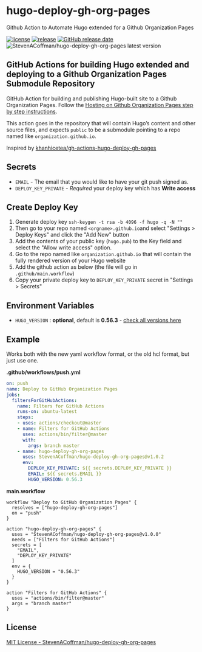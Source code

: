 # hugo-deploy-gh-org-pages
Github Action to Automate Hugo extended for a Github Organization Pages


[![license](https://img.shields.io/github/license/StevenACoffman/hugo-deploy-gh-org-pages.svg)](https://github.com/StevenACoffman/hugo-deploy-gh-org-pages/blob/master/LICENSE)
[![release](https://img.shields.io/github/release/StevenACoffman/hugo-deploy-gh-org-pages.svg)](https://github.com/StevenACoffman/hugo-deploy-gh-org-pages/releases/latest)
[![GitHub release date](https://img.shields.io/github/release-date/StevenACoffman/hugo-deploy-gh-org-pages.svg)](https://github.com/StevenACoffman/hugo-deploy-gh-org-pages/releases)
![StevenACoffman/hugo-deploy-gh-org-pages latest version](https://img.shields.io/github/release/StevenACoffman/hugo-deploy-gh-org-pages.svg?label=StevenACoffman%2Fhugo-deploy-gh-org-pages)


## GitHub Actions for building Hugo extended and deploying to a Github Organization Pages Submodule Repository

GitHub Action for building and publishing Hugo-built site to a Github Organization Pages. Follow the [Hosting on Github Organization Pages step by step instructions](https://gohugo.io/hosting-and-deployment/hosting-on-github/#step-by-step-instructions).

This action goes in the repository that will contain Hugo’s content and other source files, and expects `public` to be a submodule
pointing to a repo named like `organization.github.io`.

Inspired by [khanhicetea/gh-actions-hugo-deploy-gh-pages](https://github.com/khanhicetea/gh-actions-hugo-deploy-gh-pages)

## Secrets
- `EMAIL` - The email that you would like to have your git push signed as.
- `DEPLOY_KEY_PRIVATE` - *Required* your deploy key which has **Write access**

## Create Deploy Key

1. Generate deploy key `ssh-keygen -t rsa -b 4096 -f hugo -q -N ""`
1. Then go to your repo named `<orgname>.github.io`and select "Settings > Deploy Keys" and click the "Add New" button
1. Add the contents of your public key (`hugo.pub`) to the Key field and select the "Allow write access" option.
1. Go to the repo named like `organization.github.io` that will contain the fully rendered version of your Hugo website
1. Add the github action as below (the file will go in `.github/main.workflow`)
1. Copy your private deploy key to `DEPLOY_KEY_PRIVATE` secret in "Settings > Secrets"

## Environment Variables

- `HUGO_VERSION` : **optional**, default is **0.56.3** - [check all versions here](https://github.com/gohugoio/hugo/releases)

## Example
Works both with the new yaml workflow format, or the old hcl format, but just use one.

**.github/workflows/push.yml**
```YAML
on: push
name: Deploy to GitHub Organization Pages
jobs:
  filtersForGitHubActions:
    name: Filters for GitHub Actions
    runs-on: ubuntu-latest
    steps:
    - uses: actions/checkout@master
    - name: Filters for GitHub Actions
      uses: actions/bin/filter@master
      with:
        args: branch master
    - name: hugo-deploy-gh-org-pages
      uses: StevenACoffman/hugo-deploy-gh-org-pages@v1.0.2
      env:
        DEPLOY_KEY_PRIVATE: ${{ secrets.DEPLOY_KEY_PRIVATE }}
        EMAIL: ${{ secrets.EMAIL }}
        HUGO_VERSION: 0.56.3
```
**main.workflow**

```hcl
workflow "Deploy to GitHub Organization Pages" {
  resolves = ["hugo-deploy-gh-org-pages"]
  on = "push"
}

action "hugo-deploy-gh-org-pages" {
  uses = "StevenACoffman/hugo-deploy-gh-org-pages@v1.0.0"
  needs = ["Filters for GitHub Actions"]
  secrets = [
    "EMAIL",
    "DEPLOY_KEY_PRIVATE"
  ]
  env = {
    HUGO_VERSION = "0.56.3"
  }
}

action "Filters for GitHub Actions" {
  uses = "actions/bin/filter@master"
  args = "branch master"
}
```

## License

[MIT License - StevenACoffman/hugo-deploy-gh-org-pages]

[MIT License - StevenACoffman/hugo-deploy-gh-org-pages]: https://github.com/StevenACoffman/hugo-deploy-gh-org-pages/blob/master/LICENSE
